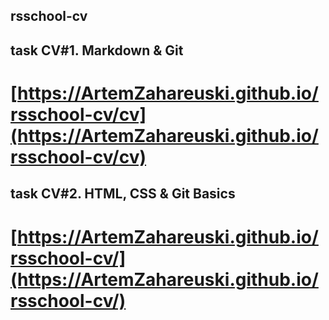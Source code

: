 ## rsschool-cv

## task CV#1. Markdown & Git

# [https://ArtemZahareuski.github.io/rsschool-cv/cv](https://ArtemZahareuski.github.io/rsschool-cv/cv)

## task CV#2. HTML, CSS & Git Basics

# [https://ArtemZahareuski.github.io/rsschool-cv/](https://ArtemZahareuski.github.io/rsschool-cv/)
